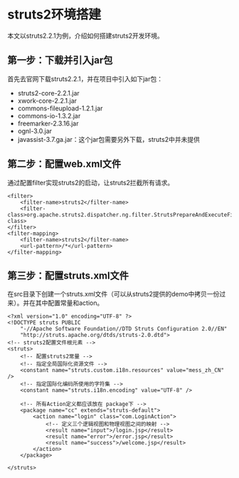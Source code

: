 # struts2环境搭建

本文以struts2.2.1为例，介绍如何搭建struts2开发环境。

## 第一步：下载并引入jar包

首先去官网下载struts2.2.1，并在项目中引入如下jar包：

* struts2-core-2.2.1.jar
* xwork-core-2.2.1.jar
* commons-fileupload-1.2.1.jar
* commons-io-1.3.2.jar
* freemarker-2.3.16.jar
* ognl-3.0.jar
* javassist-3.7.ga.jar：这个jar包需要另外下载，struts2中并未提供

## 第二步：配置web.xml文件

通过配置filter实现struts2的启动，让struts2拦截所有请求。

```
<filter>
	<filter-name>struts2</filter-name>
	<filter-class>org.apache.struts2.dispatcher.ng.filter.StrutsPrepareAndExecuteFilter</filter-class>
</filter>
<filter-mapping>
	<filter-name>struts2</filter-name>
	<url-pattern>/*</url-pattern>
</filter-mapping>
```

## 第三步：配置struts.xml文件

在src目录下创建一个struts.xml文件（可以从struts2提供的demo中拷贝一份过来）。并在其中配置常量和action。

```
<?xml version="1.0" encoding="UTF-8" ?>
<!DOCTYPE struts PUBLIC
    "-//Apache Software Foundation//DTD Struts Configuration 2.0//EN"
    "http://struts.apache.org/dtds/struts-2.0.dtd">
<!-- struts2配置文件根元素 -->
<struts>
	<!-- 配置struts2常量 -->
	<!-- 指定全局国际化资源文件 -->
	<constant name="struts.custom.i18n.resources" value="mess_zh_CN" />
	<!-- 指定国际化编码所使用的字符集 -->
	<constant name="struts.i18n.encoding" value="UTF-8" />
	
	<!-- 所有Action定义都应该放在 package下 -->
	<package name="cc" extends="struts-default">
		<action name="login" class="com.LoginAction">
			<!-- 定义三个逻辑视图和物理视图之间的映射 -->
			<result name="input">/login.jsp</result>
			<result name="error">/error.jsp</result>
			<result name="success">/welcome.jsp</result>
		</action>
	</package>
		
</struts>

```

